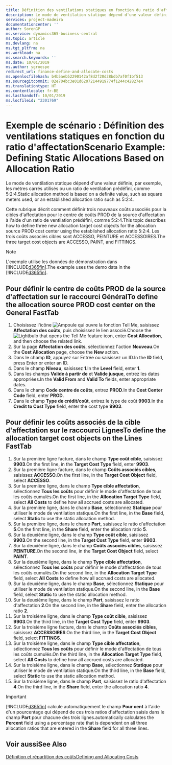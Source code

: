 ```yaml
---
title: Définition des ventilations statiques en fonction du ratio d'affectation | Microsoft Docs
description: Le mode de ventilation statique dépend d'une valeur définie, par exemple, les mètres carrés utilisés ou un ratio de ventilation prédéfini, comme 5:2:4.
services: project-madeira
documentationcenter: ''
author: SorenGP
ms.service: dynamics365-business-central
ms.topic: article
ms.devlang: na
ms.tgt_pltfrm: na
ms.workload: na
ms.search.keywords: ''
ms.date: 10/01/2019
ms.author: sgroespe
redirect_url: finance-define-and-allocate-costs
ms.openlocfilehash: b4b5aeb52290142af8d2f20d28bdb7af0f1bf513
ms.sourcegitcommit: 02e704bc3e01d62072144919774f1244c42827e4
ms.translationtype: HT
ms.contentlocale: fr-BE
ms.lasthandoff: 10/01/2019
ms.locfileid: "2301769"
---
```

# <a name="scenario-example-defining-static-allocations-based-on-allocation-ratio"></a><span data-ttu-id="e455a-103">Exemple de scénario : Définition des ventilations statiques en fonction du ratio d'affectation</span><span class="sxs-lookup"><span data-stu-id="e455a-103">Scenario Example: Defining Static Allocations Based on Allocation Ratio</span></span>
<span data-ttu-id="e455a-104">Le mode de ventilation statique dépend d'une valeur définie, par exemple, les mètres carrés utilisés ou un ratio de ventilation prédéfini, comme 5:2:4.</span><span class="sxs-lookup"><span data-stu-id="e455a-104">Static allocation method is based on a definite value, such as square meters used, or an established allocation ratio such as 5:2:4.</span></span>  

<span data-ttu-id="e455a-105">Cette rubrique décrit comment définir trois nouveaux coûts associés pour la cibles d'affectation pour le centre de coûts PROD de la source d'affectation à l'aide d'un ratio de ventilation prédéfini, comme 5:2:4.</span><span class="sxs-lookup"><span data-stu-id="e455a-105">This topic describes how to define three new allocation target cost objects for the allocation source PROD cost center using the established allocation ratio 5:2:4.</span></span> <span data-ttu-id="e455a-106">Les trois coûts associés cibles sont ACCESSO, PEINTURE et ACCESSOIRES.</span><span class="sxs-lookup"><span data-stu-id="e455a-106">The three target cost objects are ACCESSO, PAINT, and FITTINGS.</span></span>  

> [!NOTE]  
>  <span data-ttu-id="e455a-107">L'exemple utilise les données de démonstration dans [!INCLUDE[d365fin](includes/d365fin_md.md)].</span><span class="sxs-lookup"><span data-stu-id="e455a-107">The example uses the demo data in the [!INCLUDE[d365fin](includes/d365fin_md.md)].</span></span>  

## <a name="to-define-the-allocation-source-prod-cost-center-on-the-general-fasttab"></a><span data-ttu-id="e455a-108">Pour définir le centre de coûts PROD de la source d'affectation sur le raccourci Général</span><span class="sxs-lookup"><span data-stu-id="e455a-108">To define the allocation source PROD cost center on the General FastTab</span></span>  

1.  <span data-ttu-id="e455a-109">Choisissez l'icône ![Ampoule qui ouvre la fonction Tell Me](media/ui-search/search_small.png "Dites-moi ce que vous voulez faire"), saisissez **Affectation des coûts**, puis choisissez le lien associé.</span><span class="sxs-lookup"><span data-stu-id="e455a-109">Choose the ![Lightbulb that opens the Tell Me feature](media/ui-search/search_small.png "Tell me what you want to do") icon, enter **Cost Allocation**, and then choose the related link.</span></span>  
2.  <span data-ttu-id="e455a-110">Sur la page **Affectation des coûts**, sélectionnez l'action **Nouveau**.</span><span class="sxs-lookup"><span data-stu-id="e455a-110">On the **Cost Allocation** page, choose the **New** action.</span></span>  
3.  <span data-ttu-id="e455a-111">Dans le champ **ID**, appuyez sur Entrée ou saisissez un ID.</span><span class="sxs-lookup"><span data-stu-id="e455a-111">In the **ID** field, press Enter or enter an ID.</span></span>  
4.  <span data-ttu-id="e455a-112">Dans le champ **Niveau**, saisissez **1**.</span><span class="sxs-lookup"><span data-stu-id="e455a-112">In the **Level** field, enter **1**.</span></span>  
5.  <span data-ttu-id="e455a-113">Dans les champs **Valide à partir de** et **Valide jusque**, entrez les dates appropriées.</span><span class="sxs-lookup"><span data-stu-id="e455a-113">In the **Valid From** and **Valid To** fields, enter appropriate dates.</span></span>  
6.  <span data-ttu-id="e455a-114">Dans le champ **Code centre de coûts**, entrez **PROD**.</span><span class="sxs-lookup"><span data-stu-id="e455a-114">In the **Cost Center Code** field, enter **PROD**.</span></span>  
7.  <span data-ttu-id="e455a-115">Dans le champ **Type de crédit/coût**, entrez le type de coût **9903**.</span><span class="sxs-lookup"><span data-stu-id="e455a-115">In the **Credit to Cost Type** field, enter the cost type **9903**.</span></span>  

## <a name="to-define-the-allocation-target-cost-objects-on-the-lines-fasttab"></a><span data-ttu-id="e455a-116">Pour définir les coûts associés de la cible d'affectation sur le raccourci Lignes</span><span class="sxs-lookup"><span data-stu-id="e455a-116">To define the allocation target cost objects on the Lines FastTab</span></span>  

1.  <span data-ttu-id="e455a-117">Sur la première ligne facture, dans le champ **Type coût cible**, saisissez **9903**.</span><span class="sxs-lookup"><span data-stu-id="e455a-117">On the first line, in the **Target Cost Type** field, enter **9903**.</span></span>  
2.  <span data-ttu-id="e455a-118">Sur la première ligne facture, dans le champ **Coûts associés cibles**, saisissez **ACCESSO**.</span><span class="sxs-lookup"><span data-stu-id="e455a-118">On the first line, in the **Target Cost Object** field, select **ACCESSO**.</span></span>  
3.  <span data-ttu-id="e455a-119">Sur la première ligne, dans le champ **Type cible affectation**, sélectionnez **Tous les coûts** pour définir le mode d'affectation de tous les coûts cumulés.</span><span class="sxs-lookup"><span data-stu-id="e455a-119">On the first line, in the **Allocation Target Type** field, select **All Costs** to define how all accrued costs are allocated.</span></span>  
4.  <span data-ttu-id="e455a-120">Sur la première ligne, dans le champ **Base**, sélectionnez **Statique** pour utiliser le mode de ventilation statique.</span><span class="sxs-lookup"><span data-stu-id="e455a-120">On the first line, in the **Base** field, select **Static** to use the static allocation method.</span></span>  
5.  <span data-ttu-id="e455a-121">Sur la première ligne, dans le champ **Part**, saisissez le ratio d'affectation **5**.</span><span class="sxs-lookup"><span data-stu-id="e455a-121">On the first line, in the **Share** field, enter the allocation ratio **5**.</span></span>  
6.  <span data-ttu-id="e455a-122">Sur la deuxième ligne, dans le champ **Type coût cible**, saisissez **9903**.</span><span class="sxs-lookup"><span data-stu-id="e455a-122">On the second line, in the **Target Cost Type** field, enter **9903**.</span></span>  
7.  <span data-ttu-id="e455a-123">Sur la deuxième ligne, dans le champ **Coûts associés cibles**, saisissez **PEINTURE**.</span><span class="sxs-lookup"><span data-stu-id="e455a-123">On the second line, in the **Target Cost Object** field, select **PAINT**.</span></span>  
8.  <span data-ttu-id="e455a-124">Sur la deuxième ligne, dans le champ **Type cible affectation**, sélectionnez **Tous les coûts** pour définir le mode d'affectation de tous les coûts cumulés.</span><span class="sxs-lookup"><span data-stu-id="e455a-124">On the second line, in the **Allocation Target Type** field, select **All Costs** to define how all accrued costs are allocated.</span></span>  
9. <span data-ttu-id="e455a-125">Sur la deuxième ligne, dans le champ **Base**, sélectionnez **Statique** pour utiliser le mode de ventilation statique.</span><span class="sxs-lookup"><span data-stu-id="e455a-125">On the second line, in the **Base** field, select **Static** to use the static allocation method.</span></span>  
10. <span data-ttu-id="e455a-126">Sur la deuxième ligne, dans le champ **Part**, saisissez le ratio d'affectation **2**.</span><span class="sxs-lookup"><span data-stu-id="e455a-126">On the second line, in the **Share** field, enter the allocation ratio **2**.</span></span>  
11. <span data-ttu-id="e455a-127">Sur la troisième ligne, dans le champ **Type coût cible**, saisissez **9903**.</span><span class="sxs-lookup"><span data-stu-id="e455a-127">On the third line, in the **Target Cost Type** field, enter **9903**.</span></span>  
12. <span data-ttu-id="e455a-128">Sur la troisième ligne facture, dans le champ **Coûts associés cibles**, saisissez **ACCESSOIRES**.</span><span class="sxs-lookup"><span data-stu-id="e455a-128">On the third line, in the **Target Cost Object** field, select **FITTINGS**.</span></span>  
13. <span data-ttu-id="e455a-129">Sur la troisième ligne, dans le champ **Type cible affectation**, sélectionnez **Tous les coûts** pour définir le mode d'affectation de tous les coûts cumulés.</span><span class="sxs-lookup"><span data-stu-id="e455a-129">On the third line, in the **Allocation Target Type** field, select **All Costs** to define how all accrued costs are allocated.</span></span>  
14. <span data-ttu-id="e455a-130">Sur la troisième ligne, dans le champ **Base**, sélectionnez **Statique** pour utiliser le mode de ventilation statique.</span><span class="sxs-lookup"><span data-stu-id="e455a-130">On the third line, in the **Base** field, select **Static** to use the static allocation method.</span></span>  
15. <span data-ttu-id="e455a-131">Sur la troisième ligne, dans le champ **Part**, saisissez le ratio d'affectation **4**.</span><span class="sxs-lookup"><span data-stu-id="e455a-131">On the third line, in the **Share** field, enter the allocation ratio **4**.</span></span>  

> [!IMPORTANT]  
>  [!INCLUDE[d365fin](includes/d365fin_md.md)] <span data-ttu-id="e455a-132">calcule automatiquement le champ **Pour cent** à l'aide d'un pourcentage qui dépend de ces trois ratios d'affectation saisis dans le champ **Part** pour chacune des trois lignes.</span><span class="sxs-lookup"><span data-stu-id="e455a-132">automatically calculates the **Percent** field using a percentage rate that is dependent on all three allocation ratios that are entered in the **Share** field for all three lines.</span></span>  

## <a name="see-also"></a><span data-ttu-id="e455a-133">Voir aussi</span><span class="sxs-lookup"><span data-stu-id="e455a-133">See Also</span></span>  
[<span data-ttu-id="e455a-134">Définition et répartition des coûts</span><span class="sxs-lookup"><span data-stu-id="e455a-134">Defining and Allocating Costs</span></span>](finance-define-and-allocate-costs.md)   
